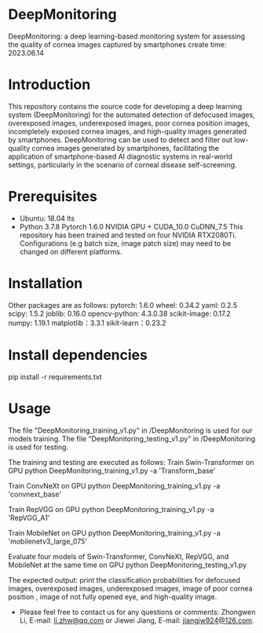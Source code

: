 # DeepMonitoring
DeepMonitoring: a deep learning-based monitoring system for assessing the quality of cornea images captured by smartphones
create time: 2023.06.14

# Introduction
This repository contains the source code for developing a deep learning system (DeepMonitoring) for the automated detection of defocused images, overexposed images, underexposed images, poor cornea position images, incompletely exposed cornea images, and high-quality images generated by smartphones. 
DeepMonitoring can be used to detect and filter out low-quality cornea images generated by smartphones, facilitating the application of smartphone-based AI diagnostic systems in real-world settings, particularly in the scenario of corneal disease self-screening.

# Prerequisites
- Ubuntu: 18.04 lts
- Python 3.7.8
Pytorch 1.6.0
NVIDIA GPU + CUDA_10.0 CuDNN_7.5
  This repository has been trained and tested on four NVIDIA RTX2080Ti. Configurations (e.g batch size, image patch size) may need to be changed on different platforms.

# Installation
Other packages are as follows:
 pytorch: 1.6.0
 wheel: 0.34.2
yaml: 0.2.5
scipy: 1.5.2
joblib: 0.16.0
opencv-python: 4.3.0.38
scikit-image: 0.17.2
numpy: 1.19.1
matplotlib：3.3.1
sikit-learn：0.23.2

# Install dependencies
pip install -r requirements.txt

# Usage
The file "DeepMonitoring_training_v1.py" in /DeepMonitoring is used for our models training.
The file "DeepMonitoring_testing_v1.py" in /DeepMonitoring is used for testing.

The training and testing are executed as follows:
Train Swin-Transformer on GPU
python DeepMonitoring_training_v1.py -a 'Transform_base'

Train ConvNeXt on GPU
python DeepMonitoring_training_v1.py -a 'convnext_base'

Train RepVGG on GPU
python DeepMonitoring_training_v1.py -a 'RepVGG_A1'

Train MobileNet on GPU
python DeepMonitoring_training_v1.py -a 'mobilenetv3_large_075'

Evaluate four models of Swin-Transformer, ConvNeXt, RepVGG, and MobileNet at the same time on GPU
python DeepMonitoring_testing_v1.py


The expected output: print the classification probabilities for defocused images, overexposed images, underexposed images, image of poor cornea position , image of not fully opened eye, and high-quality image.


* Please feel free to contact us for any questions or comments: Zhongwen Li, E-mail: li.zhw@qq.com or Jiewei Jiang, E-mail: jiangjw924@126.com.
